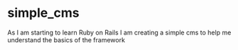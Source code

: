 simple_cms
==========

As I am starting to learn Ruby on Rails I am creating a simple cms to help me understand the basics of the framework
